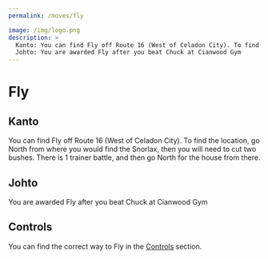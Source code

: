 ```yaml
---
permalink: /moves/fly

image: /img/logo.png
description: >
  Kanto: You can find Fly off Route 16 (West of Celadon City). To find the location, go North from where you would find the Snorlax, then you will need to cut two bushes. There is 1 trainer battle, and then go North for the house from there.
  Johto: You are awarded Fly after you beat Chuck at Cianwood Gym
---
```


# Fly

## Kanto

You can find Fly off Route 16 (West of Celadon City). To find the location, go
North from where you would find the Snorlax, then you will need to cut two
bushes. There is 1 trainer battle, and then go North for the house from there.

## Johto

You are awarded Fly after you beat Chuck at Cianwood Gym

## Controls

You can find the correct way to Fly in the [Controls](/game/controls) section.
